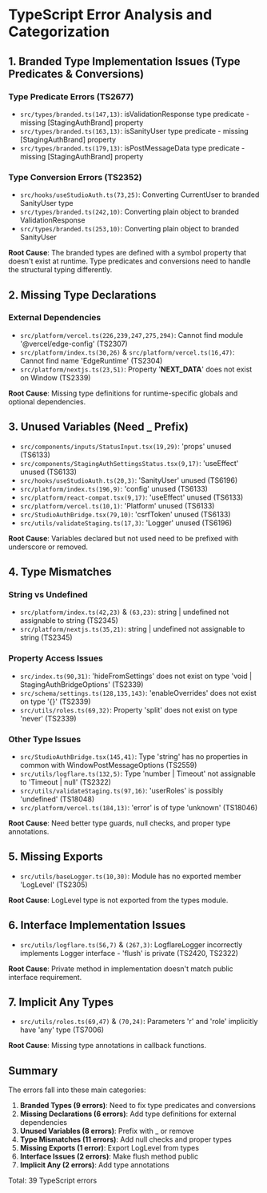 # TypeScript Error Analysis and Categorization

## 1. Branded Type Implementation Issues (Type Predicates & Conversions)

### Type Predicate Errors (TS2677)
- `src/types/branded.ts(147,13)`: isValidationResponse type predicate - missing [StagingAuthBrand] property
- `src/types/branded.ts(163,13)`: isSanityUser type predicate - missing [StagingAuthBrand] property  
- `src/types/branded.ts(179,13)`: isPostMessageData type predicate - missing [StagingAuthBrand] property

### Type Conversion Errors (TS2352)
- `src/hooks/useStudioAuth.ts(73,25)`: Converting CurrentUser to branded SanityUser type
- `src/types/branded.ts(242,10)`: Converting plain object to branded ValidationResponse
- `src/types/branded.ts(253,10)`: Converting plain object to branded SanityUser

**Root Cause**: The branded types are defined with a symbol property that doesn't exist at runtime. Type predicates and conversions need to handle the structural typing differently.

## 2. Missing Type Declarations

### External Dependencies
- `src/platform/vercel.ts(226,239,247,275,294)`: Cannot find module '@vercel/edge-config' (TS2307)
- `src/platform/index.ts(30,26)` & `src/platform/vercel.ts(16,47)`: Cannot find name 'EdgeRuntime' (TS2304)
- `src/platform/nextjs.ts(23,51)`: Property '__NEXT_DATA__' does not exist on Window (TS2339)

**Root Cause**: Missing type definitions for runtime-specific globals and optional dependencies.

## 3. Unused Variables (Need _ Prefix)

- `src/components/inputs/StatusInput.tsx(19,29)`: 'props' unused (TS6133)
- `src/components/StagingAuthSettingsStatus.tsx(9,17)`: 'useEffect' unused (TS6133)
- `src/hooks/useStudioAuth.ts(20,3)`: 'SanityUser' unused (TS6196)
- `src/platform/index.ts(196,9)`: 'config' unused (TS6133)
- `src/platform/react-compat.tsx(9,17)`: 'useEffect' unused (TS6133)
- `src/platform/vercel.ts(10,1)`: 'Platform' unused (TS6133)
- `src/StudioAuthBridge.tsx(79,10)`: 'csrfToken' unused (TS6133)
- `src/utils/validateStaging.ts(17,3)`: 'Logger' unused (TS6196)

**Root Cause**: Variables declared but not used need to be prefixed with underscore or removed.

## 4. Type Mismatches

### String vs Undefined
- `src/platform/index.ts(42,23)` & `(63,23)`: string | undefined not assignable to string (TS2345)
- `src/platform/nextjs.ts(35,21)`: string | undefined not assignable to string (TS2345)

### Property Access Issues
- `src/index.ts(90,31)`: 'hideFromSettings' does not exist on type 'void | StagingAuthBridgeOptions' (TS2339)
- `src/schema/settings.ts(128,135,143)`: 'enableOverrides' does not exist on type '{}' (TS2339)
- `src/utils/roles.ts(69,32)`: Property 'split' does not exist on type 'never' (TS2339)

### Other Type Issues
- `src/StudioAuthBridge.tsx(145,41)`: Type 'string' has no properties in common with WindowPostMessageOptions (TS2559)
- `src/utils/logflare.ts(132,5)`: Type 'number | Timeout' not assignable to 'Timeout | null' (TS2322)
- `src/utils/validateStaging.ts(97,16)`: 'userRoles' is possibly 'undefined' (TS18048)
- `src/platform/vercel.ts(184,13)`: 'error' is of type 'unknown' (TS18046)

**Root Cause**: Need better type guards, null checks, and proper type annotations.

## 5. Missing Exports

- `src/utils/baseLogger.ts(10,30)`: Module has no exported member 'LogLevel' (TS2305)

**Root Cause**: LogLevel type is not exported from the types module.

## 6. Interface Implementation Issues

- `src/utils/logflare.ts(56,7)` & `(267,3)`: LogflareLogger incorrectly implements Logger interface - 'flush' is private (TS2420, TS2322)

**Root Cause**: Private method in implementation doesn't match public interface requirement.

## 7. Implicit Any Types

- `src/utils/roles.ts(69,47)` & `(70,24)`: Parameters 'r' and 'role' implicitly have 'any' type (TS7006)

**Root Cause**: Missing type annotations in callback functions.

## Summary

The errors fall into these main categories:
1. **Branded Types (9 errors)**: Need to fix type predicates and conversions
2. **Missing Declarations (6 errors)**: Add type definitions for external dependencies  
3. **Unused Variables (8 errors)**: Prefix with _ or remove
4. **Type Mismatches (11 errors)**: Add null checks and proper types
5. **Missing Exports (1 error)**: Export LogLevel from types
6. **Interface Issues (2 errors)**: Make flush method public
7. **Implicit Any (2 errors)**: Add type annotations

Total: 39 TypeScript errors